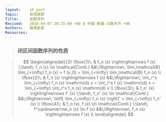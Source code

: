 ```yaml
---
layout:    zh_post
Topic:     收敛极限
Title:     函数序列
Revised:   2018-04-07 20:25:00 +08 @ 中国-新疆-乌鲁木齐 +06
Authors:   璀璨星辰
Resources:
---
```


> ### 闭区间函数序列的性质

> $$
> \begin{alignedat}{3}
> \fbox{1}\; & f_n (x) \rightrightarrows f (x) \;\land\; f_n (x) \in \mathcal{Conti.}                   &&\;\Rightarrow\; \lim_\mathcal{B} \lim_{+\infty} f_n (x) = f (x_0) = \lim_{+\infty} \lim_\mathcal{B} f_n (x) \\
> \fbox{2}\; & f_n (x) \rightrightarrows f (x) &&\;\Rightarrow\; \int_r^s \lim_{+\infty} f_n (x) \mathrm{d} x = \int_r^s f (x) \mathrm{d} x = \lim_{+\infty} \int_r^s f_n (x) \mathrm{d} x \\
> \fbox{3}\; & f_n' (x) \rightrightarrows f' (x) \;\land\; f_n' (x) \in \mathcal{Conti.} &&\;\Rightarrow\; \left[ \lim_{+\infty} f_n (x) \right]' = \lim_{+\infty} f_n' (x) \\
> \fbox{4}\; & f_n (x), f (x) \in \mathcal{Conti.} \;\land\; f^\updownarrow_n (x) \to f (x) &&\;\Rightarrow\; f_n (x) \rightrightarrows f (x) \\
> \end{alignedat}
> $$
>

